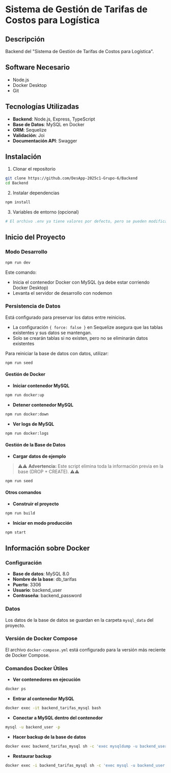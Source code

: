 # Sistema de Gestión de Tarifas de Costos para Logística

## Descripción
Backend del "Sistema de Gestión de Tarifas de Costos para Logística".

## Software Necesario
- Node.js
- Docker Desktop
- Git

## Tecnologías Utilizadas
- **Backend**: Node.js, Express, TypeScript
- **Base de Datos**: MySQL en Docker
- **ORM**: Sequelize
- **Validación**: Joi
- **Documentación API**: Swagger

## Instalación

1. Clonar el repositorio
```bash
git clone https://github.com/DesApp-2025c1-Grupo-6/Backend
cd Backend
```

2. Instalar dependencias
```bash
npm install
```

3. Variables de entorno (opcional)
```bash
# El archivo .env ya tiene valores por defecto, pero se pueden modificar si es necesario.
```

## Inicio del Proyecto

### Modo Desarrollo
```bash
npm run dev
```
Este comando:
- Inicia el contenedor Docker con MySQL (ya debe estar corriendo Docker Desktop)
- Levanta el servidor de desarrollo con nodemon

### Persistencia de Datos
Está configurado para preservar los datos entre reinicios.
- La configuración `{ force: false }` en Sequelize asegura que las tablas existentes y sus datos se mantengan.
- Solo se crearán tablas si no existen, pero no se eliminarán datos existentes

Para reiniciar la base de datos con datos, utilizar:
```bash
npm run seed
```

#### Gestión de Docker
- **Iniciar contenedor MySQL**
```bash
npm run docker:up
```

- **Detener contenedor MySQL**
```bash
npm run docker:down
```

- **Ver logs de MySQL**
```bash
npm run docker:logs
```

#### Gestión de la Base de Datos
- **Cargar datos de ejemplo**
> ⚠️⚠️ **Advertencia:** Este script elimina toda la información previa en la base (DROP + CREATE). ⚠️⚠️
```bash
npm run seed
```

#### Otros comandos
- **Construir el proyecto**
```bash
npm run build
```

- **Iniciar en modo producción**
```bash
npm start
```

## Información sobre Docker

### Configuración
- **Base de datos**: MySQL 8.0
- **Nombre de la base**: db_tarifas
- **Puerto**: 3306
- **Usuario**: backend_user
- **Contraseña**: backend_password

### Datos
Los datos de la base de datos se guardan en la carpeta `mysql_data` del proyecto.

### Versión de Docker Compose
El archivo `docker-compose.yml` está configurado para la versión más reciente de Docker Compose.

### Comandos Docker Útiles
- **Ver contenedores en ejecución**
```bash
docker ps
```

- **Entrar al contenedor MySQL**
```bash
docker exec -it backend_tarifas_mysql bash
```

- **Conectar a MySQL dentro del contenedor**
```bash
mysql -u backend_user -p
```

- **Hacer backup de la base de datos**
```bash
docker exec backend_tarifas_mysql sh -c 'exec mysqldump -u backend_user -p"backend_password" db_tarifas' > backup.sql
```

- **Restaurar backup**
```bash
docker exec -i backend_tarifas_mysql sh -c 'exec mysql -u backend_user -p"backend_password" db_tarifas' < backup.sql
```
